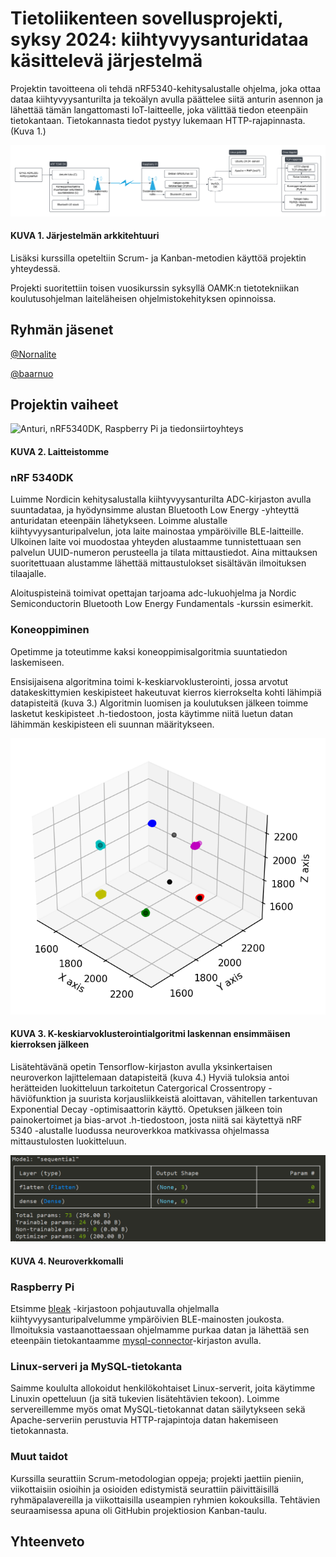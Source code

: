 # Tietoliikenteen sovellusprojekti, syksy 2024: kiihtyvyysanturidataa käsittelevä järjestelmä

Projektin tavoitteena oli tehdä nRF5340-kehitysalustalle ohjelma, joka ottaa dataa kiihtyvyysanturilta ja tekoälyn avulla päättelee siitä anturin asennon ja lähettää tämän langattomasti IoT-laitteelle, joka välittää tiedon eteenpäin tietokantaan. Tietokannasta tiedot pystyy lukemaan HTTP-rajapinnasta. (Kuva 1.)

![Arkkitehtuurikuva](readme_images/Arkkitehtuurikuva_2.png?raw=true)
#### KUVA 1. Järjestelmän arkkitehtuuri

Lisäksi kurssilla opeteltiin Scrum- ja Kanban-metodien käyttöä projektin yhteydessä.

Projekti suoritettiin toisen vuosikurssin syksyllä OAMK:n tietotekniikan koulutusohjelman laiteläheisen ohjelmistokehityksen opinnoissa.

## Ryhmän jäsenet

[@Nornalite](https://github.com/Nornalite/)

[@baarnuo](https://github.com/baarnuo/)

## Projektin vaiheet

![Anturi, nRF5340DK, Raspberry Pi ja tiedonsiirtoyhteys](readme_images/setup.jpg?raw=true)
#### KUVA 2. Laitteistomme

### nRF 5340DK
Luimme Nordicin kehitysalustalla kiihtyvyysanturilta ADC-kirjaston avulla suuntadataa, ja hyödynsimme alustan Bluetooth Low Energy -yhteyttä anturidatan eteenpäin lähetykseen. Loimme alustalle kiihtyvyysanturipalvelun, jota laite mainostaa ympäröiville BLE-laitteille. Ulkoinen laite voi muodostaa yhteyden alustaamme tunnistettuaan sen palvelun UUID-numeron perusteella ja tilata mittaustiedot. Aina mittauksen suoritettuaan alustamme lähettää mittaustulokset sisältävän ilmoituksen tilaajalle.

Aloituspisteinä toimivat opettajan tarjoama adc-lukuohjelma ja Nordic Semiconductorin Bluetooth Low Energy Fundamentals -kurssin esimerkit.

### Koneoppiminen
Opetimme ja toteutimme kaksi koneoppimisalgoritmia suuntatiedon laskemiseen.

Ensisijaisena algoritmina toimi k-keskiarvoklusterointi, jossa arvotut datakeskittymien keskipisteet hakeutuvat kierros kierrokselta kohti lähimpiä datapisteitä (kuva 3.) Algoritmin luomisen ja koulutuksen jälkeen toimme lasketut keskipisteet .h-tiedostoon, josta käytimme niitä luetun datan lähimmän keskipisteen eli suunnan määritykseen.

![K-keskiarvoklusterointialgoritmi laskennan ensimmäisen kierroksen jälkeen](readme_images/readings_with_centers.png?raw=true)
#### KUVA 3. K-keskiarvoklusterointialgoritmi laskennan ensimmäisen kierroksen jälkeen

Lisätehtävänä opetin Tensorflow-kirjaston avulla yksinkertaisen neuroverkon lajittelemaan datapisteitä (kuva 4.) Hyviä tuloksia antoi herätteiden luokitteluun tarkoitetun Catergorical Crossentropy -häviöfunktion ja suurista korjausliikkeistä aloittavan, vähitellen tarkentuvan Exponential Decay -optimisaattorin käyttö. Opetuksen jälkeen toin painokertoimet ja bias-arvot .h-tiedostoon, josta niitä sai käytettyä nRF 5340 -alustalle luodussa neuroverkkoa matkivassa ohjelmassa mittaustulosten luokitteluun.

![Neuroverkkomalli](readme_images/cnn_model.png?raw=true)
#### KUVA 4. Neuroverkkomalli

### Raspberry Pi
Etsimme [bleak](https://github.com/hbldh/bleak) -kirjastoon pohjautuvalla ohjelmalla kiihtyvyysanturipalvelumme ympäröivien BLE-mainosten joukosta. Ilmoituksia vastaanottaessaan ohjelmamme purkaa datan ja lähettää sen eteenpäin tietokantaamme [mysql-connector](https://pypi.org/project/mysql-connector-python/)-kirjaston avulla.

### Linux-serveri ja MySQL-tietokanta
Saimme koululta allokoidut henkilökohtaiset Linux-serverit, joita käytimme Linuxin opetteluun (ja sitä tukevien lisätehtävien tekoon). Loimme servereillemme myös omat MySQL-tietokannat datan säilytykseen sekä Apache-serveriin perustuvia HTTP-rajapintoja datan hakemiseen tietokannasta.

### Muut taidot
Kurssilla seurattiin Scrum-metodologian oppeja; projekti jaettiin pieniin, viikottaisiin osioihin ja osioiden edistymistä seurattiin päivittäisillä ryhmäpalavereilla ja viikottaisilla useampien ryhmien kokouksilla. Tehtävien seuraamisessa apuna oli GitHubin projektiosion Kanban-taulu.

## Yhteenveto